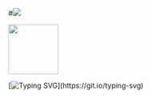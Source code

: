 #![](https://github.githubassets.com/images/mona-loading-dark.gif)

<img src="https://github.githubassets.com/images/mona-loading-dark.gif" width="100" height="100"/>

[![Typing SVG](https://readme-typing-svg.herokuapp.com?font=Fira+Code&size=28&pause=1000&color=24BAF7&vCenter=true&width=435&lines=I+don't+know+anything.;You're+the+one+that+knows.)](https://git.io/typing-svg)
